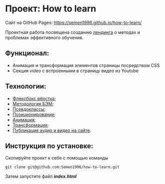 # Проект: How to learn 
Сайт на GitHub Pages: https://semen1996.github.io/how-to-learn/ 

Проектная работа посвящена созданию [лендинга](https://habr.com/ru/company/trinion/blog/273917/ "Одностраничный сайт") о методах и проблемах эффективного обучения.

## Функционал:

* Анимация и трансформация элементов страницы посредством CSS 
* Секция *video* с встроенными в страницу видео из Youtube

## Технологии: 

* [Флексбокс вёрстка](https://habr.com/ru/post/467049/);
* [Методология БЭМ](https://ru.bem.info/methodology/);
* [Псевдоклассы](http://htmlbook.ru/css/cat/pseudoclass);
* [Позиционирование](https://css-tricks.com/almanac/properties/p/position/);
* [Анимация](https://developer.mozilla.org/ru/docs/Web/CSS/CSS_Animations/Using_CSS_animations);
* [Трансформация](https://html5book.ru/css3-transform/);
* [Публикация аудио и видео на сайте](http://htmlbook.ru/index.php/html/iframe).

## Инструкция по установке: 


Скопируйте проект к себе с помощью команды

```
git clone git@github.com:Semen1996/how-to-learn.git
```

Затем запустите файл ***index.html***
